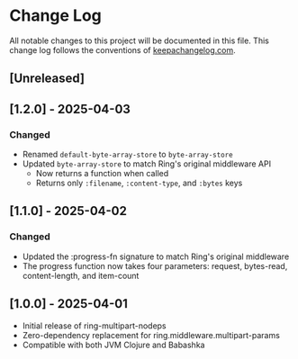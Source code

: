 # Change Log
All notable changes to this project will be documented in this file. This change log follows the conventions of [keepachangelog.com](http://keepachangelog.com/).

## [Unreleased]

## [1.2.0] - 2025-04-03
### Changed
- Renamed `default-byte-array-store` to `byte-array-store`
- Updated `byte-array-store` to match Ring's original middleware API
  - Now returns a function when called
  - Returns only `:filename`, `:content-type`, and `:bytes` keys

## [1.1.0] - 2025-04-02
### Changed
- Updated the :progress-fn signature to match Ring's original middleware
- The progress function now takes four parameters: request, bytes-read, content-length, and item-count

## [1.0.0] - 2025-04-01
- Initial release of ring-multipart-nodeps
- Zero-dependency replacement for ring.middleware.multipart-params
- Compatible with both JVM Clojure and Babashka
